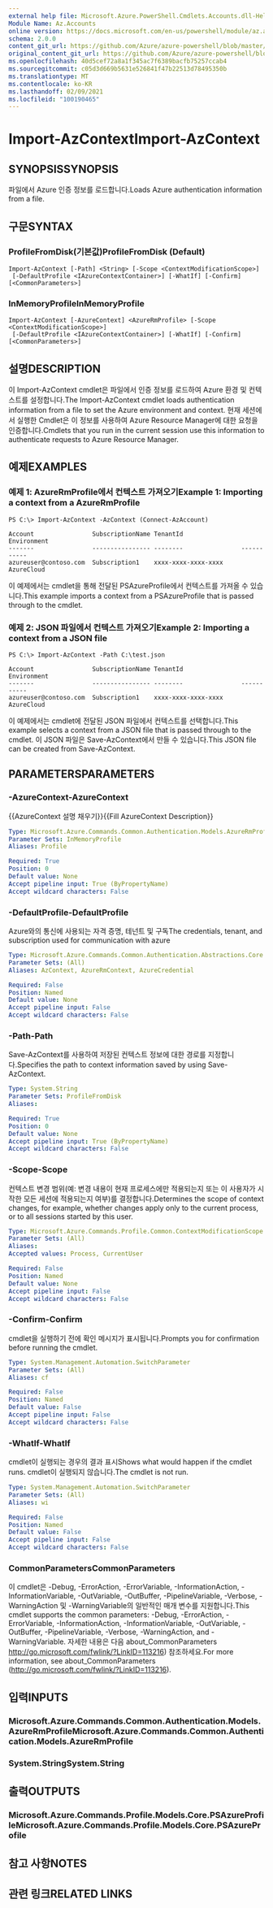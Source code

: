 ```yaml
---
external help file: Microsoft.Azure.PowerShell.Cmdlets.Accounts.dll-Help.xml
Module Name: Az.Accounts
online version: https://docs.microsoft.com/en-us/powershell/module/az.accounts/import-azcontext
schema: 2.0.0
content_git_url: https://github.com/Azure/azure-powershell/blob/master/src/Accounts/Accounts/help/Import-AzContext.md
original_content_git_url: https://github.com/Azure/azure-powershell/blob/master/src/Accounts/Accounts/help/Import-AzContext.md
ms.openlocfilehash: 40d5cef72a8a1f345ac7f6389bacfb75257ccab4
ms.sourcegitcommit: c05d3d669b5631e526841f47b22513d78495350b
ms.translationtype: MT
ms.contentlocale: ko-KR
ms.lasthandoff: 02/09/2021
ms.locfileid: "100190465"
---
```

# <span data-ttu-id="75111-101">Import-AzContext</span><span class="sxs-lookup"><span data-stu-id="75111-101">Import-AzContext</span></span>

## <span data-ttu-id="75111-102">SYNOPSIS</span><span class="sxs-lookup"><span data-stu-id="75111-102">SYNOPSIS</span></span>
<span data-ttu-id="75111-103">파일에서 Azure 인증 정보를 로드합니다.</span><span class="sxs-lookup"><span data-stu-id="75111-103">Loads Azure authentication information from a file.</span></span>

## <span data-ttu-id="75111-104">구문</span><span class="sxs-lookup"><span data-stu-id="75111-104">SYNTAX</span></span>

### <span data-ttu-id="75111-105">ProfileFromDisk(기본값)</span><span class="sxs-lookup"><span data-stu-id="75111-105">ProfileFromDisk (Default)</span></span>
```
Import-AzContext [-Path] <String> [-Scope <ContextModificationScope>]
 [-DefaultProfile <IAzureContextContainer>] [-WhatIf] [-Confirm] [<CommonParameters>]
```

### <span data-ttu-id="75111-106">InMemoryProfile</span><span class="sxs-lookup"><span data-stu-id="75111-106">InMemoryProfile</span></span>
```
Import-AzContext [-AzureContext] <AzureRmProfile> [-Scope <ContextModificationScope>]
 [-DefaultProfile <IAzureContextContainer>] [-WhatIf] [-Confirm] [<CommonParameters>]
```

## <span data-ttu-id="75111-107">설명</span><span class="sxs-lookup"><span data-stu-id="75111-107">DESCRIPTION</span></span>
<span data-ttu-id="75111-108">이 Import-AzContext cmdlet은 파일에서 인증 정보를 로드하여 Azure 환경 및 컨텍스트를 설정합니다.</span><span class="sxs-lookup"><span data-stu-id="75111-108">The Import-AzContext cmdlet loads authentication information from a file to set the Azure environment and context.</span></span>
<span data-ttu-id="75111-109">현재 세션에서 실행한 Cmdlet은 이 정보를 사용하여 Azure Resource Manager에 대한 요청을 인증합니다.</span><span class="sxs-lookup"><span data-stu-id="75111-109">Cmdlets that you run in the current session use this information to authenticate requests to Azure Resource Manager.</span></span>

## <span data-ttu-id="75111-110">예제</span><span class="sxs-lookup"><span data-stu-id="75111-110">EXAMPLES</span></span>

### <span data-ttu-id="75111-111">예제 1: AzureRmProfile에서 컨텍스트 가져오기</span><span class="sxs-lookup"><span data-stu-id="75111-111">Example 1: Importing a context from a AzureRmProfile</span></span>
```
PS C:\> Import-AzContext -AzContext (Connect-AzAccount)

Account                SubscriptionName TenantId                Environment
-------                ---------------- --------                -----------
azureuser@contoso.com  Subscription1    xxxx-xxxx-xxxx-xxxx     AzureCloud
```

<span data-ttu-id="75111-112">이 예제에서는 cmdlet을 통해 전달된 PSAzureProfile에서 컨텍스트를 가져올 수 있습니다.</span><span class="sxs-lookup"><span data-stu-id="75111-112">This example imports a context from a PSAzureProfile that is passed through to the cmdlet.</span></span>

### <span data-ttu-id="75111-113">예제 2: JSON 파일에서 컨텍스트 가져오기</span><span class="sxs-lookup"><span data-stu-id="75111-113">Example 2: Importing a context from a JSON file</span></span>
```
PS C:\> Import-AzContext -Path C:\test.json

Account                SubscriptionName TenantId                Environment
-------                ---------------- --------                -----------
azureuser@contoso.com  Subscription1    xxxx-xxxx-xxxx-xxxx     AzureCloud
```

<span data-ttu-id="75111-114">이 예제에서는 cmdlet에 전달된 JSON 파일에서 컨텍스트를 선택합니다.</span><span class="sxs-lookup"><span data-stu-id="75111-114">This example selects a context from a JSON file that is passed through to the cmdlet.</span></span> <span data-ttu-id="75111-115">이 JSON 파일은 Save-AzContext에서 만들 수 있습니다.</span><span class="sxs-lookup"><span data-stu-id="75111-115">This JSON file can be created from Save-AzContext.</span></span>

## <span data-ttu-id="75111-116">PARAMETERS</span><span class="sxs-lookup"><span data-stu-id="75111-116">PARAMETERS</span></span>

### <span data-ttu-id="75111-117">-AzureContext</span><span class="sxs-lookup"><span data-stu-id="75111-117">-AzureContext</span></span>
<span data-ttu-id="75111-118">{{AzureContext 설명 채우기}}</span><span class="sxs-lookup"><span data-stu-id="75111-118">{{Fill AzureContext Description}}</span></span>

```yaml
Type: Microsoft.Azure.Commands.Common.Authentication.Models.AzureRmProfile
Parameter Sets: InMemoryProfile
Aliases: Profile

Required: True
Position: 0
Default value: None
Accept pipeline input: True (ByPropertyName)
Accept wildcard characters: False
```

### <span data-ttu-id="75111-119">-DefaultProfile</span><span class="sxs-lookup"><span data-stu-id="75111-119">-DefaultProfile</span></span>
<span data-ttu-id="75111-120">Azure와의 통신에 사용되는 자격 증명, 테넌트 및 구독</span><span class="sxs-lookup"><span data-stu-id="75111-120">The credentials, tenant, and subscription used for communication with azure</span></span>

```yaml
Type: Microsoft.Azure.Commands.Common.Authentication.Abstractions.Core.IAzureContextContainer
Parameter Sets: (All)
Aliases: AzContext, AzureRmContext, AzureCredential

Required: False
Position: Named
Default value: None
Accept pipeline input: False
Accept wildcard characters: False
```

### <span data-ttu-id="75111-121">-Path</span><span class="sxs-lookup"><span data-stu-id="75111-121">-Path</span></span>
<span data-ttu-id="75111-122">Save-AzContext를 사용하여 저장된 컨텍스트 정보에 대한 경로를 지정합니다.</span><span class="sxs-lookup"><span data-stu-id="75111-122">Specifies the path to context information saved by using Save-AzContext.</span></span>

```yaml
Type: System.String
Parameter Sets: ProfileFromDisk
Aliases:

Required: True
Position: 0
Default value: None
Accept pipeline input: True (ByPropertyName)
Accept wildcard characters: False
```

### <span data-ttu-id="75111-123">-Scope</span><span class="sxs-lookup"><span data-stu-id="75111-123">-Scope</span></span>
<span data-ttu-id="75111-124">컨텍스트 변경 범위(예: 변경 내용이 현재 프로세스에만 적용되는지 또는 이 사용자가 시작한 모든 세션에 적용되는지 여부)를 결정합니다.</span><span class="sxs-lookup"><span data-stu-id="75111-124">Determines the scope of context changes, for example, whether changes apply only to the current process, or to all sessions started by this user.</span></span>

```yaml
Type: Microsoft.Azure.Commands.Profile.Common.ContextModificationScope
Parameter Sets: (All)
Aliases:
Accepted values: Process, CurrentUser

Required: False
Position: Named
Default value: None
Accept pipeline input: False
Accept wildcard characters: False
```

### <span data-ttu-id="75111-125">-Confirm</span><span class="sxs-lookup"><span data-stu-id="75111-125">-Confirm</span></span>
<span data-ttu-id="75111-126">cmdlet을 실행하기 전에 확인 메시지가 표시됩니다.</span><span class="sxs-lookup"><span data-stu-id="75111-126">Prompts you for confirmation before running the cmdlet.</span></span>

```yaml
Type: System.Management.Automation.SwitchParameter
Parameter Sets: (All)
Aliases: cf

Required: False
Position: Named
Default value: False
Accept pipeline input: False
Accept wildcard characters: False
```

### <span data-ttu-id="75111-127">-WhatIf</span><span class="sxs-lookup"><span data-stu-id="75111-127">-WhatIf</span></span>
<span data-ttu-id="75111-128">cmdlet이 실행되는 경우의 결과 표시</span><span class="sxs-lookup"><span data-stu-id="75111-128">Shows what would happen if the cmdlet runs.</span></span> <span data-ttu-id="75111-129">cmdlet이 실행되지 않습니다.</span><span class="sxs-lookup"><span data-stu-id="75111-129">The cmdlet is not run.</span></span>

```yaml
Type: System.Management.Automation.SwitchParameter
Parameter Sets: (All)
Aliases: wi

Required: False
Position: Named
Default value: False
Accept pipeline input: False
Accept wildcard characters: False
```

### <span data-ttu-id="75111-130">CommonParameters</span><span class="sxs-lookup"><span data-stu-id="75111-130">CommonParameters</span></span>
<span data-ttu-id="75111-131">이 cmdlet은 -Debug, -ErrorAction, -ErrorVariable, -InformationAction, -InformationVariable, -OutVariable, -OutBuffer, -PipelineVariable, -Verbose, -WarningAction 및 -WarningVariable의 일반적인 매개 변수를 지원합니다.</span><span class="sxs-lookup"><span data-stu-id="75111-131">This cmdlet supports the common parameters: -Debug, -ErrorAction, -ErrorVariable, -InformationAction, -InformationVariable, -OutVariable, -OutBuffer, -PipelineVariable, -Verbose, -WarningAction, and -WarningVariable.</span></span> <span data-ttu-id="75111-132">자세한 내용은 다음 about_CommonParameters http://go.microsoft.com/fwlink/?LinkID=113216) 참조하세요.</span><span class="sxs-lookup"><span data-stu-id="75111-132">For more information, see about_CommonParameters (http://go.microsoft.com/fwlink/?LinkID=113216).</span></span>

## <span data-ttu-id="75111-133">입력</span><span class="sxs-lookup"><span data-stu-id="75111-133">INPUTS</span></span>

### <span data-ttu-id="75111-134">Microsoft.Azure.Commands.Common.Authentication.Models.AzureRmProfile</span><span class="sxs-lookup"><span data-stu-id="75111-134">Microsoft.Azure.Commands.Common.Authentication.Models.AzureRmProfile</span></span>

### <span data-ttu-id="75111-135">System.String</span><span class="sxs-lookup"><span data-stu-id="75111-135">System.String</span></span>

## <span data-ttu-id="75111-136">출력</span><span class="sxs-lookup"><span data-stu-id="75111-136">OUTPUTS</span></span>

### <span data-ttu-id="75111-137">Microsoft.Azure.Commands.Profile.Models.Core.PSAzureProfile</span><span class="sxs-lookup"><span data-stu-id="75111-137">Microsoft.Azure.Commands.Profile.Models.Core.PSAzureProfile</span></span>

## <span data-ttu-id="75111-138">참고 사항</span><span class="sxs-lookup"><span data-stu-id="75111-138">NOTES</span></span>

## <span data-ttu-id="75111-139">관련 링크</span><span class="sxs-lookup"><span data-stu-id="75111-139">RELATED LINKS</span></span>
